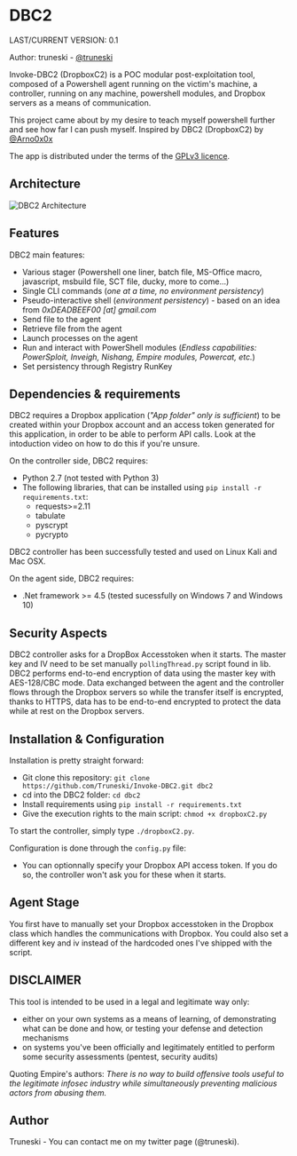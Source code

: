 DBC2
============
LAST/CURRENT VERSION: 0.1

Author: truneski - [@truneski](http://twitter.com/truneski)

Invoke-DBC2 (DropboxC2) is a POC modular post-exploitation tool, composed of a Powershell agent running on the victim's machine, 
a controller, running on any machine, powershell modules, and Dropbox servers as a means of communication.

This project came about by my desire to teach myself powershell further and see how far I can push myself.
Inspired by DBC2 (DropboxC2) by [@Arno0x0x](http://twitter.com/Arno0x0x) 
  
The app is distributed under the terms of the [GPLv3 licence](http://www.gnu.org/copyleft/gpl.html).

Architecture
----------------

![DBC2 Architecture](https://dl.dropboxusercontent.com/s/bwgtzt1x5e3zpxe/dbc2_architecture.jpg?dl=0 "DBC2 Architecture")


Features
----------------

DBC2 main features:
  - Various stager (Powershell one liner, batch file, MS-Office macro, javascript, msbuild file, SCT file, ducky, more to come...)
  - Single CLI commands (*one at a time, no environment persistency*)
  - Pseudo-interactive shell (*environment persistency*) - based on an idea from *0xDEADBEEF00 [at] gmail.com*
  - Send file to the agent
  - Retrieve file from the agent
  - Launch processes on the agent
  - Run and interact with PowerShell modules (*Endless capabilities: PowerSploit, Inveigh, Nishang, Empire modules, Powercat, etc.*)
  - Set persistency through Registry RunKey
  
Dependencies & requirements
----------------

DBC2 requires a Dropbox application (*"App folder" only is sufficient*) to be created within your Dropbox account and an access token generated for this application, in order to be able to perform API calls. Look at the intoduction video on how to do this if you're unsure.

On the controller side, DBC2 requires:
* Python 2.7 (not tested with Python 3)
* The following libraries, that can be installed using `pip install -r requirements.txt`:
  - requests>=2.11
  - tabulate
  - pyscrypt
  - pycrypto

DBC2 controller has been successfully tested and used on Linux Kali and Mac OSX.

On the agent side, DBC2 requires:
* .Net framework >= 4.5 (tested sucessfully on Windows 7 and Windows 10)

Security Aspects
-----------

DBC2 controller asks for a DropBox Accesstoken when it starts. The master key and IV need to be set manually `pollingThread.py` script found in lib.
DBC2 performs end-to-end encryption of data using the master key with AES-128/CBC mode. Data exchanged between the agent and the controller flows through the Dropbox servers so while the transfer itself is encrypted, thanks to HTTPS, data has to be end-to-end encrypted to protect the data while at rest on the Dropbox servers.

Installation & Configuration
------------

Installation is pretty straight forward:
* Git clone this repository: `git clone https://github.com/Truneski/Invoke-DBC2.git dbc2`
* cd into the DBC2 folder: `cd dbc2`
* Install requirements using `pip install -r requirements.txt`
* Give the execution rights to the main script: `chmod +x dropboxC2.py`

To start the controller, simply type `./dropboxC2.py`.

Configuration is done through the `config.py` file:
* You can optionnally specify your Dropbox API access token. If you do so, the controller won't ask you for these when it starts.

Agent Stage
------------
You first have to manually set your Dropbox accesstoken in the Dropbox class which handles the communications with Dropbox.
You could also set a different key and iv instead of the hardcoded ones I've shipped with the script.

DISCLAIMER
----------------
This tool is intended to be used in a legal and legitimate way only:
  - either on your own systems as a means of learning, of demonstrating what can be done and how, or testing your defense and detection mechanisms
  - on systems you've been officially and legitimately entitled to perform some security assessments (pentest, security audits)

Quoting Empire's authors:
*There is no way to build offensive tools useful to the legitimate infosec industry while simultaneously preventing malicious actors from abusing them.*

Author
----------------
Truneski - You can contact me on my twitter page (@truneski).

